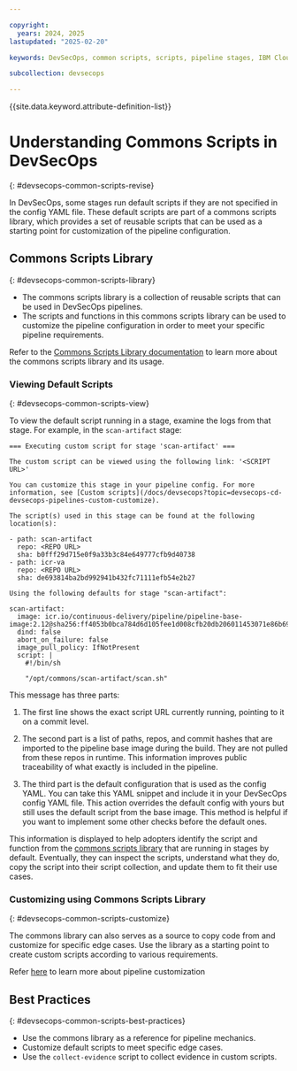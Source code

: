 ```yaml
---

copyright:
  years: 2024, 2025
lastupdated: "2025-02-20"

keywords: DevSecOps, common scripts, scripts, pipeline stages, IBM Cloud

subcollection: devsecops

---
```


{{site.data.keyword.attribute-definition-list}}

# Understanding Commons Scripts in DevSecOps
{: #devsecops-common-scripts-revise}


In DevSecOps, some stages run default scripts if they are not specified in the config YAML file. These default scripts are part of a commons scripts library, which provides a set of reusable scripts that can be used as a starting point for customization of the pipeline configuration.

## Commons Scripts Library
{: #devsecops-common-scripts-library}

- The commons scripts library is a collection of reusable scripts that can be used in DevSecOps pipelines.
- The scripts and functions in this commons scripts library can be used to customize the pipeline configuration in order to meet your specific pipeline requirements.

Refer to the [Commons Scripts Library documentation](https://us-south.git.cloud.ibm.com/open-toolchain/compliance-commons#tool-inventory) to learn more about the commons scripts library and its usage.


### Viewing Default Scripts
{: #devsecops-common-scripts-view}

To view the default script running in a stage, examine the logs from that stage. For example, in the `scan-artifact` stage:

```text
=== Executing custom script for stage 'scan-artifact' ===

The custom script can be viewed using the following link: '<SCRIPT URL>'

You can customize this stage in your pipeline config. For more information, see [Custom scripts](/docs/devsecops?topic=devsecops-cd-devsecops-pipelines-custom-customize).

The script(s) used in this stage can be found at the following location(s):

- path: scan-artifact
  repo: <REPO URL>
  sha: b0fff29d715e0f9a33b3c84e649777cfb9d40738
- path: icr-va
  repo: <REPO URL>
  sha: de693814ba2bd992941b432fc71111efb54e2b27

Using the following defaults for stage "scan-artifact":

scan-artifact:
  image: icr.io/continuous-delivery/pipeline/pipeline-base-image:2.12@sha256:ff4053b0bca784d6d105fee1d008cfb20db206011453071e86b69ca3fde706a4
  dind: false
  abort_on_failure: false
  image_pull_policy: IfNotPresent
  script: |
    #!/bin/sh

    "/opt/commons/scan-artifact/scan.sh"

```

This message has three parts:

1. The first line shows the exact script URL currently running, pointing to it on a commit level.

2. The second part is a list of paths, repos, and commit hashes that are imported to the pipeline base image during the build. They are not pulled from these repos in runtime. This information improves public traceability of what exactly is included in the pipeline.

3. The third part is the default configuration that is used as the config YAML. You can take this YAML snippet and include it in your DevSecOps config YAML file. This action overrides the default config with yours but still uses the default script from the base image. This method is helpful if you want to implement some other checks before the default ones.

This information is displayed to help adopters identify the script and function from the [commons scripts library](https://us-south.git.cloud.ibm.com/open-toolchain/compliance-commons#tool-inventory) that are running in stages by default. Eventually, they can inspect the scripts, understand what they do, copy the script into their script collection, and update them to fit their use cases.


### Customizing using Commons Scripts Library
{: #devsecops-common-scripts-customize}

The commons library can also serves as a source to copy code from and customize for specific edge cases. Use the library as a starting point to create custom scripts according to various requirements.

Refer [here](/docs/devsecops?topic=devsecops-cd-devsecops-pipelines-custom-customize) to learn more about pipeline customization

## Best Practices
{: #devsecops-common-scripts-best-practices}

- Use the commons library as a reference for pipeline mechanics.
- Customize default scripts to meet specific edge cases.
- Use the `collect-evidence` script to collect evidence in custom scripts.
